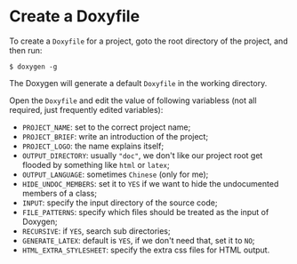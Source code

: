 # Create a Doxyfile

To create a `Doxyfile` for a project, goto the root directory of the project, and then run:

  ```console
$ doxygen -g
  ```

The Doxygen will generate a default `Doxyfile` in the working directory.

Open the `Doxyfile` and edit the value of following variabless (not all required, just frequently edited variables):

  * `PROJECT_NAME`: set to the correct project name;
  * `PROJECT_BRIEF`: write an introduction of the project;
  * `PROJECT_LOGO`: the name explains itself;
  * `OUTPUT_DIRECTORY`: usually `"doc"`, we don't like our project root get flooded by something like `html` or `latex`;
  * `OUTPUT_LANGUAGE`: sometimes `Chinese` (only for me);
  * `HIDE_UNDOC_MEMBERS`: set it to `YES` if we want to hide the undocumented members of a class;
  * `INPUT`: specify the input directory of the source code;
  * `FILE_PATTERNS`: specify which files should be treated as the input of Doxygen;
  * `RECURSIVE`: if `YES`, search sub directories;
  * `GENERATE_LATEX`: default is `YES`, if we don't need that, set it to `NO`;
  * `HTML_EXTRA_STYLESHEET`: specify the extra css files for HTML output.
